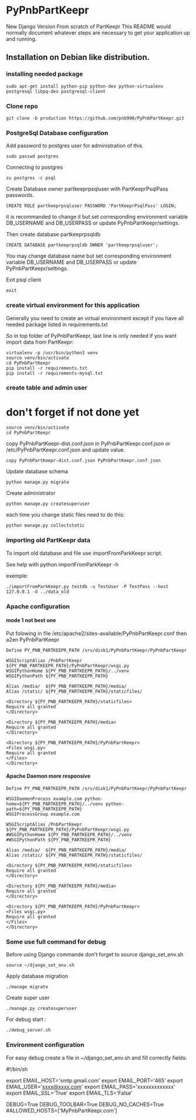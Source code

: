 # PyPnbPartKeepr
New Django Version From scratch of PartKeepr
This README would normally document whatever steps are necessary to get your application up and running.

## Installation on Debian like distribution.


### installing needed package
```
sudo apt-get install python-pip python-dev python-virtualenv postgresql libpq-dev postgresql-client
```

### Clone repo
```
git clone -b production https://github.com/pnb990/PyPnbPartKeepr.git
```

### PostgreSql Database configuration

Add password to postgres user for administration of this

```
sudo passwd postgres
```

Connecting to postgres
```
su postgres -c psql
```

Create Database owner partkeeprpsqluser with PartKeeprPsqlPass passwords.
```
CREATE ROLE partkeeprpsqluser PASSWORD 'PartKeeprPsqlPass' LOGIN;
```
it is recommanded to change it but set corresponding environment variable DB_USERNAME and DB_USERPASS
or update PyPnbPartKeepr/settings.

Then create database partkeeprpsqldb
```
CREATE DATABASE partkeeprpsqldb OWNER 'partkeeprpsqluser';
```
You may change database name but set corresponding environment variable DB_USERNAME and DB_USERPASS
or update PyPnbPartKeepr/settings.

Exit psql client
```
exit
```

### create virtual environment for this application

Generally you need to create an virtual environment except if you have all needed package listed in requirements.txt

So in top folder of PyPnbPartKeepr, last line is only needed if you want import data from PartKeepr:
```
virtualenv -p /usr/bin/python3 venv
source venv/bin/activate
cd PyPnbPartKeepr
pip install -r requirements.txt
pip install -r requirements-mysql.txt
```

### create table and admin user

# don't forget if not done yet
```
source venv/bin/activate
cd PyPnbPartKeepr
```

copy PyPnbPartKeepr-dist.conf.json in PyPnbPartKeepr.conf.json or /etc/PyPnbPartKeepr.conf.json and update value.
```
copy PyPnbPartKeepr-dist.conf.json PyPnbPartKeepr.conf.json
```

Update database schema
```
python manage.py migrate
```

Create administrator
```
python manage.py createsuperuser
```

each time you change static files need to do this:
```
python manage.py collectstatic
```


### importing old PartKeepr data

To import old database and file use importFromParkKeepr script.

See help with python importFromParkKeepr -h

exemple:
```
./importFromParkKeepr.py testdb -u TestUser -P TestPass --host 127.0.0.1 -d ../data_old
```

### Apache configuration

#### mode 1 not best one
Put folowing in file /etc/apache2/sites-available/PyPnbPartKeepr.conf
then a2en PyPnbPartKeepr
```
Define PY_PNB_PARTKEEPR_PATH /srv/disk1/PyPnbPartKeepr/PyPnbPartKeepr

WSGIScriptAlias /PnbPartKeepr ${PY_PNB_PARTKEEPR_PATH}/PyPnbPartKeepr/wsgi.py
WSGIPythonHome ${PY_PNB_PARTKEEPR_PATH}/../venv
WSGIPythonPath ${PY_PNB_PARTKEEPR_PATH}

Alias /media/  ${PY_PNB_PARTKEEPR_PATH}/media/
Alias /static/ ${PY_PNB_PARTKEEPR_PATH}/staticfiles/

<Directory ${PY_PNB_PARTKEEPR_PATH}/staticfiles>
Require all granted
</Directory>

<Directory ${PY_PNB_PARTKEEPR_PATH}/media>
Require all granted
</Directory>

<Directory ${PY_PNB_PARTKEEPR_PATH}/PyPnbPartKeepr>
<Files wsgi.py>
Require all granted
</Files>
</Directory>
```

#### Apache Daemon more responsive

```
Define PY_PNB_PARTKEEPR_PATH /srv/disk1/PyPnbPartKeepr/PyPnbPartKeepr

WSGIDaemonProcess example.com python-home=${PY_PNB_PARTKEEPR_PATH}/../venv python-path=${PY_PNB_PARTKEEPR_PATH}
WSGIProcessGroup example.com

WSGIScriptAlias /PnbPartKeepr ${PY_PNB_PARTKEEPR_PATH}/PyPnbPartKeepr/wsgi.py
#WSGIPythonHome ${PY_PNB_PARTKEEPR_PATH}/../venv
#WSGIPythonPath ${PY_PNB_PARTKEEPR_PATH}

Alias /media/  ${PY_PNB_PARTKEEPR_PATH}/media/
Alias /static/ ${PY_PNB_PARTKEEPR_PATH}/staticfiles/

<Directory ${PY_PNB_PARTKEEPR_PATH}/staticfiles>
Require all granted
</Directory>

<Directory ${PY_PNB_PARTKEEPR_PATH}/media>
Require all granted
</Directory>

<Directory ${PY_PNB_PARTKEEPR_PATH}/PyPnbPartKeepr>
<Files wsgi.py>
Require all granted
</Files>
</Directory>
```


### Some use full command for debug

Before using Django commande don't forget to source django_set_env.sh

```
source ~/django_set_env.sh
```

Apply database migration

```
./manage migrate
```

Create super user

```
./manage.py createsuperuser
```

For debug start :
```
./debug_server.sh
```

### Environment configuration

For easy debug create a file in ~/django_set_env.sh and fill correctly fields:

#!/bin/sh

export EMAIL_HOST='smtp.gmail.com'
export EMAIL_PORT='465'
export EMAIL_USER='xxxx@xxxx.com'
export EMAIL_PASS='xxxxxxxxxxxxx'
export EMAIL_SSL='True'
export EMAIL_TLS='False'

DEBUG=True
DEBUG_TOOLBAR=True
DEBUG_NO_CACHES=True
#ALLOWED_HOSTS=['MyPnbPartKeepr.com']

```

